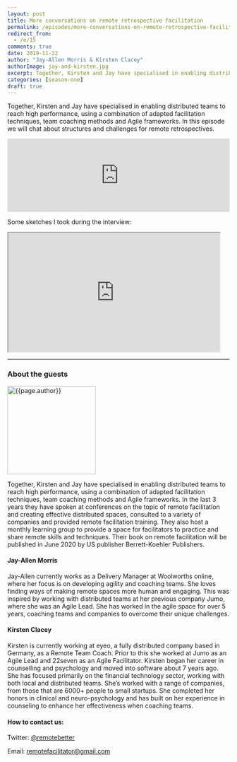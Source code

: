 ```yaml
---
layout: post
title: More conversations on remote retrospective facilitation
permalink: /episodes/more-conversations-on-remote-retrospective-facilitation
redirect_from: 
  - /e/15
comments: true
date: 2019-11-22
author: "Jay-Allen Morris & Kirsten Clacey"
authorImage: jay-and-kirsten.jpg
excerpt: Together, Kirsten and Jay have specialised in enabling distributed teams to reach high performance, using a combination of adapted facilitation techniques, team coaching methods and Agile frameworks. In this episode we will chat about structures and challenges for remote retrospectives.
categories: [season-one]
draft: true
---
```


Together, Kirsten and Jay have specialised in enabling distributed teams to reach high performance, using a combination of adapted facilitation techniques, team coaching methods and Agile frameworks. In this episode we will chat about structures and challenges for remote retrospectives.

<iframe width="100%" height="166" scrolling="no" frameborder="no" allow="autoplay" src="https://w.soundcloud.com/player/?url=https%3A//api.soundcloud.com/tracks/716952244%3Fsecret_token%3Ds-dSAYu&color=%23ff5500&auto_play=false&hide_related=false&show_comments=true&show_user=true&show_reposts=false&show_teaser=true"></iframe>

Some sketches I took during the interview:

<iframe allowfullscreen="true" src="https://www.easyzoom.com/embed/326ef519d965444c9e58c6ea645fed80" width="480" height="270"></iframe>

---

### About the guests

<img width="200px" src="/assets/{{page.authorImage}}" alt="{{page.author}}">

Together, Kirsten and Jay have specialised in enabling distributed teams to reach high performance, using a combination of adapted facilitation techniques, team coaching methods and Agile frameworks. In the last 3 years they have spoken at conferences on the topic of remote facilitation and creating effective distributed spaces, consulted to a variety of companies and provided remote facilitation training. They also host a monthly learning group to provide a space for facilitators to practice and share remote skills and techniques. Their book on remote facilitation will be published in June 2020 by US publisher Berrett-Koehler Publishers. 
 
#### Jay-Allen Morris

Jay-Allen currently works as a Delivery Manager at Woolworths online, where her focus is on developing agility and coaching teams. She loves finding ways of making remote spaces more human and engaging. This was inspired by working with distributed teams at her previous company Jumo, where she was an Agile Lead. She has worked in the agile space for over 5 years, coaching teams and companies to overcome their unique challenges.
 
#### Kirsten Clacey

Kirsten is currently working at eyeo, a fully distributed company based in Germany, as a Remote Team Coach. Prior to this she worked at Jumo as an Agile Lead and 22seven as an Agile Facilitator. Kirsten began her career in counselling and psychology and moved into software about 7 years ago.  She has focused primarily on the financial technology sector, working with both local and distributed teams. She’s worked with a range of companies, from those that are 6000+ people to small startups. She completed her honors in clinical and neuro-psychology and has built on her experience in counseling to enhance her effectiveness when coaching teams.

#### How to contact us:

Twitter: [@remotebetter](http://twitter.com/remotebetter)

Email: [remotefacilitator@gmail.com](mailto:remotefacilitator@gmail.com)
